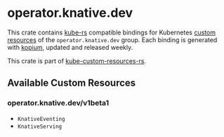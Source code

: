 <!--
SPDX-FileCopyrightText: The kube-custom-resources-rs Authors
SPDX-License-Identifier: 0BSD
 -->

# operator.knative.dev

This crate contains [kube-rs](https://kube.rs/) compatible bindings for Kubernetes [custom resources](https://kubernetes.io/docs/tasks/extend-kubernetes/custom-resources/custom-resource-definitions/) of the `operator.knative.dev` group. Each binding is generated with [kopium](https://github.com/kube-rs/kopium), updated and released weekly.

This crate is part of [kube-custom-resources-rs](https://github.com/metio/kube-custom-resources-rs).

## Available Custom Resources

### operator.knative.dev/v1beta1
- `KnativeEventing`
- `KnativeServing`
